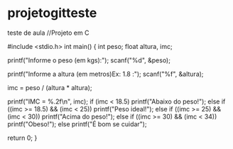 # projetogitteste
teste de aula
//Projeto em C

#include <stdio.h>
int main()
{
int peso;
  float altura, imc;

  printf("Informe o peso (em kgs):");
  scanf("%d", &peso);

  printf("Informe a altura (em metros)Ex: 1.8 :");
  scanf("%f", &altura);

  imc = peso / (altura * altura);

  printf("IMC = %.2f\n", imc);
  if (imc < 18.5)
     printf("Abaixo do peso!");
  else if ((imc >= 18.5) && (imc < 25))
          printf("Peso ideal!");
       else if ((imc >= 25) && (imc < 30))
               printf("Acima do peso!");
            else if ((imc >= 30) && (imc < 34))
                    printf("Obeso!");
		 else
		    printf("É bom se cuidar");


return 0;
}
